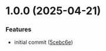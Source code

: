 # 1.0.0 (2025-04-21)


### Features

* initial commit ([5cebc6e](https://github.com/kRYstall9/seanime-tool-cli/commit/5cebc6e63cf9d767ea7da3b2e03497e57083bf11))
